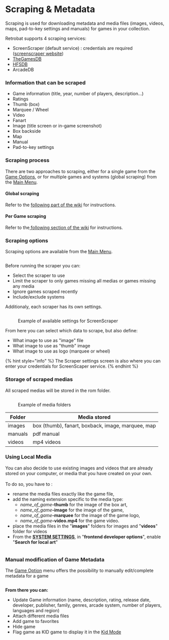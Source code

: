 # Scraping & Metadata

Scraping is used for downloading metadata and media files (images, videos, maps, pad-to-key settings and manuals) for games in your collection.

Retrobat supports 4 scraping services:

* ScreenScraper (default service) : credentials are required ([screenscraper website](https://www.screenscraper.fr/))
* [TheGamesDB](https://thegamesdb.net/)
* [HFSDB](https://db.hfsplay.fr/)
* ArcadeDB

### **Information that can be scraped**

* Game information (title, year, number of players, description...)
* Ratings
* Thumb (box)
* Marquee / Wheel
* Video
* Fanart
* Image (title screen or in-game screenshot)
* Box backside
* Map
* Manual
* Pad-to-key settings

### Scraping process

There are two approaches to scraping, either for a single game from the [Game Options](game-options.md), or for multiple games and systems (global scraping) from the [Main Menu](main-menu.md).

#### Global scraping

Refer to the [following part of the wiki](../get-started/adding-a-game.md#global-scraping) for instructions.

#### Per Game scraping

Refer to the[ following section of the wiki](../get-started/adding-a-game.md#per-game-scraping) for instructions.



### Scraping options

Scraping options are available from the [Main Menu](main-menu.md).

<figure><img src="https://i.imgur.com/NBYGcPe.png" alt=""><figcaption></figcaption></figure>

Before running the scraper you can:

* Select the scraper to use
* Limit the scraper to only games missing all medias or games missing any media
* Ignore games scraped recently
* Include/exclude systems

Additionaly, each scraper has its own settings.

<figure><img src="https://i.imgur.com/wjGjPxy.png" alt=""><figcaption><p>Example of available settings for ScreenScraper</p></figcaption></figure>

From here you can select which data to scrape, but also define:

* What image to use as "image" file
* What image to use as "thumb" image
* What image to use as logo (marquee or wheel)

{% hint style="info" %}
The Scraper settings screen is also where you can enter your credentials for ScreenScaper service.
{% endhint %}

### Storage of scraped medias

All scraped medias will be stored in the rom folder.

<figure><img src="https://i.imgur.com/XlUVX8L.png" alt=""><figcaption><p>Example of media folders</p></figcaption></figure>

| Folder  | Media stored                                      |
| ------- | ------------------------------------------------- |
| images  | box (thumb), fanart, boxback, image, marquee, map |
| manuals | pdf manual                                        |
| videos  | mp4 videos                                        |

### Using Local Media

You can also decide to use existing images and videos that are already stored on your computer, or media that you have created on your own.\
\
To do so, you have to :

* rename the media files exactly like the game file,
* add the naming extension specific to the media type:
  * _name\_of\_game_**-thumb** for the image of the box art,
  * _name\_of\_game_**-image** for the image of the game,
  * _name\_of\_game_**-marquee** for the image of the game logo,
  * _name\_of\_game_**-video.mp4** for the game video.
* place the media files in the "**images**" folders for images and "**videos**" folder for videos
* From the [**SYSTEM SETTINGS**](main-menu.md#system-settings), in "**frontend developer options**", enable "**Search for local art**"

<figure><img src="https://i.imgur.com/dy6VEGP.png" alt=""><figcaption></figcaption></figure>

### Manual modification of Game Metadata

The [Game Option](game-options.md) menu offers the possibility to manually edit/complete metadata for a game

<figure><img src="https://i.imgur.com/80l5jWw.png" alt=""><figcaption></figcaption></figure>

**From there you can:**

* Update Game information (name, description, rating, release date, developer, publisher, family, genres, arcade system, number of players, languages and region)
* Attach different media files
* Add game to favorites
* Hide game
* Flag game as KID game to display it in the [Kid Mode](../advanced-features/kiosk-and-kid-mode.md#kid-mode)
